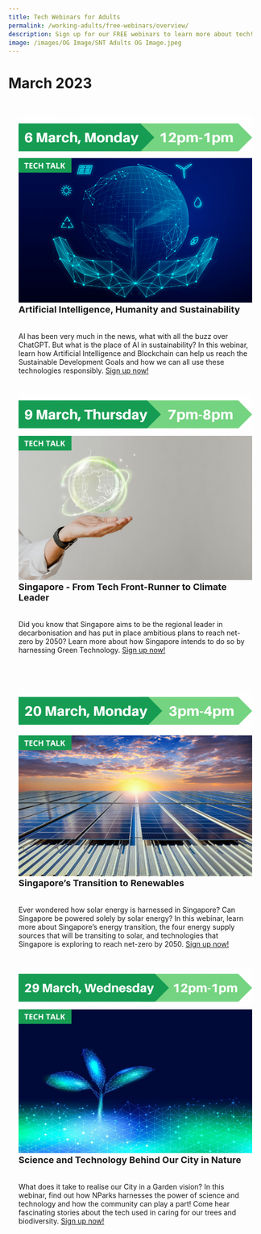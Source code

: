 ```yaml
---
title: Tech Webinars for Adults
permalink: /working-adults/free-webinars/overview/
description: Sign up for our FREE webinars to learn more about tech!
image: /images/OG Image/SNT Adults OG Image.jpeg
---
```

# March 2023

<div class="row" style="padding: 20px 0px 0px 0px;">

<div class="col" style="padding: 10px 20px 10px 20px;"><img src="/images/Mar%202023/WA_6%20Mar%202023.png"><br>
	<div class="header" style="font-size:18px"><b>Artificial Intelligence, Humanity and Sustainability</b></div><br><br>AI has been very much in the news, what with all the buzz over ChatGPT. But what is the place of AI in sustainability? In this webinar, learn how Artificial Intelligence and Blockchain can help us reach the Sustainable Development Goals and how we can all use these technologies responsibly. <a href="https://go.gov.sg/wa-ai-sustainability-mar23" target="_blank">Sign up now!</a>
	<br><br></div>

<div class="col" style="padding: 10px 20px 10px 20px;"><img src="/images/Mar%202023/WA_9%20Mar%202023.png"><br>
	<div class="header" style="font-size:18px"><b>Singapore - From Tech Front-Runner to Climate Leader</b></div><br><br>Did you know that Singapore aims to be the regional leader in decarbonisation and has put in place ambitious plans to reach net-zero by 2050? Learn more about how Singapore intends to do so by harnessing Green Technology. <a href="https://go.gov.sg/wa-greentech-mar23" target="_blank">Sign up now!</a>
	<br><br></div>
	<br><br>
	
<div class="col" style="padding: 10px 20px 10px 20px;"><img src="/images/Mar%202023/WA_20%20Mar%202023.png"><br>
     <div class="header" style="font-size:18px"><b>Singapore’s Transition to Renewables</b></div><br><br>Ever wondered how solar energy is harnessed in Singapore? Can Singapore be powered solely by solar energy? In this webinar, learn more about Singapore’s energy transition, the four energy supply sources that will be transiting to solar, and technologies that Singapore is exploring to reach net-zero by 2050. <a href="https://go.gov.sg/wa-sgsolarenergy-mar23" target="_blank">Sign up now!</a>
	<br><br></div>

<div class="col" style="padding: 10px 20px 10px 20px;"><img src="/images/Mar%202023/WA_29%20Mar%202023.png"><br>
	<div class="header" style="font-size:18px"><b>Science and Technology Behind Our City in Nature</b></div><br><br>What does it take to realise our City in a Garden vision? In this webinar, find out how NParks harnesses the power of science and technology and how the community can play a part! Come hear fascinating stories about the tech used in caring for our trees and biodiversity. <a href="https://go.gov.sg/nparks-sustech" target="_blank">Sign up now!</a>
	<br><br></div>